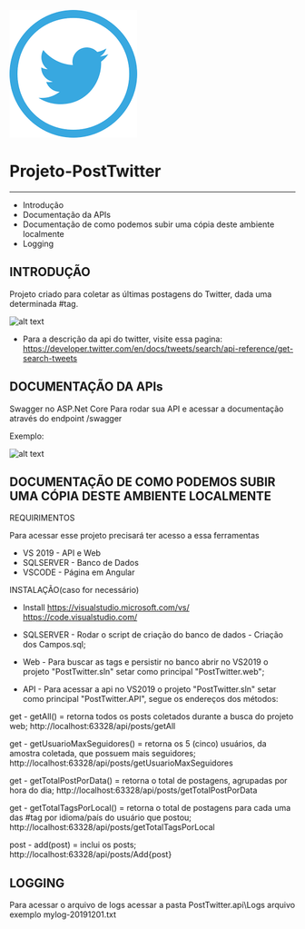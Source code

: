 ![alt text](https://github.com/Andreza-Dias-Lima/Projeto-PostTwitter/blob/master/twitter-logo_.png)

# Projeto-PostTwitter
---------------------
   
 * Introdução
 * Documentação da APIs
 * Documentação de como podemos subir uma cópia deste ambiente localmente
 * Logging

INTRODUÇÃO
------------

Projeto criado para coletar as últimas postagens do Twitter, dada uma determinada #tag.

![alt text](https://github.com/Andreza-Dias-Lima/Projeto-PostTwitter/blob/master/meu-app.gif)

 * Para a descrição da api do twitter, visite essa pagina:
   https://developer.twitter.com/en/docs/tweets/search/api-reference/get-search-tweets


DOCUMENTAÇÃO DA APIs
-------------

Swagger no ASP.Net Core
Para rodar sua API e acessar a documentação através do endpoint /swagger

Exemplo:

![alt text](https://github.com/Andreza-Dias-Lima/Projeto-PostTwitter/blob/master/api.gif)

DOCUMENTAÇÃO DE COMO PODEMOS SUBIR UMA CÓPIA DESTE AMBIENTE LOCALMENTE
-------------

REQUIRIMENTOS

Para acessar esse projeto precisará ter acesso a essa ferramentas

 * VS 2019 - API e Web
 * SQLSERVER - Banco de Dados
 * VSCODE - Página em Angular

INSTALAÇÃO(caso for necessário)
 
 * Install
   https://visualstudio.microsoft.com/vs/
   https://code.visualstudio.com/
   

 * SQLSERVER - Rodar o script de criação do banco de dados - Criação dos Campos.sql;
 
 * Web - Para buscar as tags e persistir no banco abrir no VS2019 o projeto "PostTwitter.sln" setar como principal "PostTwitter.web";

 * API - Para acessar a api no VS2019 o projeto "PostTwitter.sln" setar como principal "PostTwitter.API", segue os endereços dos métodos:
 
 get - getAll() = retorna todos os posts coletados durante a busca do projeto web;                    http://localhost:63328/api/posts/getAll
           
 get - getUsuarioMaxSeguidores() = retorna os 5 (cinco) usuários, da amostra coletada, que possuem mais seguidores;
   http://localhost:63328/api/posts/getUsuarioMaxSeguidores
 
 get - getTotalPostPorData() = retorna o total de postagens, agrupadas por hora do dia;
   http://localhost:63328/api/posts/getTotalPostPorData
  
 get - getTotalTagsPorLocal() = retorna o total de postagens para cada uma das #tag por idioma/país do usuário que postou;
   http://localhost:63328/api/posts/getTotalTagsPorLocal
 
 post - add(post) = inclui os posts;
   http://localhost:63328/api/posts/Add{post}


LOGGING
-------------

Para acessar o arquivo de logs acessar a pasta PostTwitter.api\Logs
arquivo exemplo mylog-20191201.txt

   

